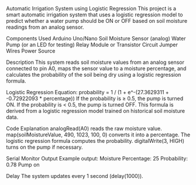 Automatic Irrigation System using Logistic Regression
This project is a smart automatic irrigation system that uses a logistic regression model to predict whether a water pump should be ON or OFF based on soil moisture readings from an analog sensor.

Components Used
Arduino Uno/Nano
Soil Moisture Sensor (analog)
Water Pump (or an LED for testing)
Relay Module or Transistor Circuit
Jumper Wires
Power Source

Description
This system reads soil moisture values from an analog sensor connected to pin A0, maps the sensor value to a moisture percentage, and calculates the probability of the soil being dry using a logistic regression formula.

Logistic Regression Equation:
probability = 1 / (1 + e^-(27.3629311 + -0.72922093 * percentage))
If the probability is ≥ 0.5, the pump is turned ON.
If the probability is < 0.5, the pump is turned OFF.
This formula is derived from a logistic regression model trained on historical soil moisture data.

Code Explanation
analogRead(A0) reads the raw moisture value.
map(soilMoistureValue, 490, 1023, 100, 0) converts it into a percentage.
The logistic regression formula computes the probability.
digitalWrite(3, HIGH) turns on the pump if necessary.

Serial Monitor Output
Example output:
Moisture Percentage: 25
Probability: 0.78
Pump on

Delay
The system updates every 1 second (delay(1000)).

